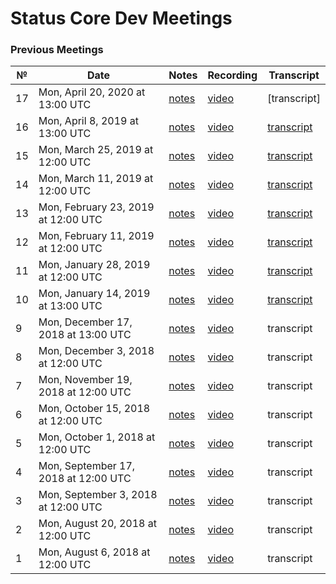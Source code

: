 # Status Core Dev Meetings

### Previous Meetings
 №  | Date | Notes | Recording | Transcript
 ---|---|---|---|---|
17 | Mon, April 20, 2020 at 13:00 UTC | [notes](https://notes.status.im/core-dev-call-28#) | [video](https://www.youtube.com/watch?v=pvswK5dR1mc) | [transcript]
16 | Mon, April 8, 2019 at 13:00 UTC | [notes](https://notes.status.im/core-dev-call-16) | [video](https://www.youtube.com/watch?v=q48NP4pJo48) | [transcript](notes/transcript16.md)
15 | Mon, March 25, 2019 at 12:00 UTC | [notes](notes/meeting15.md) | [video](https://www.youtube.com/watch?v=qgWoiKyw4VM) | [transcript](notes/transcript15.md)
 14 | Mon, March 11, 2019 at 12:00 UTC | [notes](notes/meeting14.md) | [video](https://www.youtube.com/watch?v=EsxP4DBGzLw) | [transcript](notes/transcript14.md)
 13 | Mon, February 23, 2019 at 12:00 UTC | [notes](notes/meeting13.md) | [video](https://www.youtube.com/watch?v=OpcDsFkEqpc) | [transcript](notes/transcript13.md)
 12 | Mon, February 11, 2019 at 12:00 UTC | [notes](notes/meeting12.md) | [video](https://www.youtube.com/watch?v=M-Gbp3e_h1g) | [transcript](notes/transcript12.md)
 11 | Mon, January 28, 2019 at 12:00 UTC | [notes](notes/meeting11.md) | [video](https://www.youtube.com/watch?v=t8e3Qnhf-LU) | [transcript](notes/transcript11.md)
 10 | Mon, January 14, 2019 at 13:00 UTC | [notes](notes/meeting10.md) | [video](https://www.youtube.com/watch?v=4vWaqa38Hrs) | [transcript](notes/transcript10.md)
 9  | Mon, December 17, 2018 at 13:00 UTC | [notes](notes/meeting09.md) | [video](https://www.youtube.com/watch?v=HVylXrDBJHg) | transcript
 8  | Mon, December 3, 2018 at 12:00 UTC | [notes](notes/meeting08.md) | [video](https://www.youtube.com/watch?v=hTOuWU4Qpqo) | transcript
 7  | Mon, November 19, 2018 at 12:00 UTC | [notes](notes/meeting07.md) | [video](https://www.youtube.com/watch?v=mOeUN_T4So4) | transcript
 6  | Mon, October 15, 2018 at 12:00 UTC | [notes](notes/meeting06.md) | [video](https://www.youtube.com/watch?v=YLkk3lqf_XI) | transcript
 5  | Mon, October 1, 2018 at 12:00 UTC | [notes](notes/meeting05.md) | [video](https://www.youtube.com/watch?v=86vSfFnZcmA) | transcript
 4  | Mon, September 17, 2018 at 12:00 UTC | [notes](notes/meeting04.md) | [video](https://www.youtube.com/watch?v=p01rnaEc3B0) | transcript
 3  | Mon, September 3, 2018 at 12:00 UTC | [notes](notes/meeting03.md) | [video](https://www.youtube.com/watch?v=Mb58gDHWFIg) | transcript
 2  | Mon, August 20, 2018 at 12:00 UTC | [notes](notes/meeting02.md) | [video](https://www.youtube.com/watch?v=4r-F9SkriEo) | transcript
 1  | Mon, August 6, 2018 at 12:00 UTC | [notes](notes/meeting01.md) | [video](https://www.youtube.com/watch?v=P_jo4Y39tRk) | transcript
